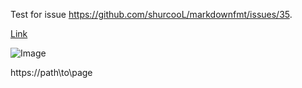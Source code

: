 Test for issue https://github.com/shurcooL/markdownfmt/issues/35.

[Link](path\\to\\page)

![Image](path\\to\\image)

https://path\\to\\page
